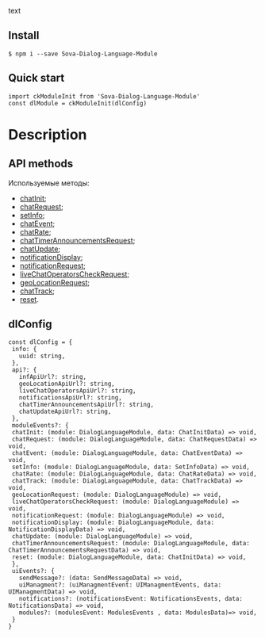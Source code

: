 text

## Install
`$ npm i --save Sova-Dialog-Language-Module`   

## Quick start
```
import ckModuleInit from 'Sova-Dialog-Language-Module'   
const dlModule = ckModuleInit(dlConfig)   
 ```
 
 # Description
 ## API methods
 Используемые методы:
* [chatInit](https://github.com/sovaai/chatKit-dl-module/blob/master/APImethods/chatInit.md "Read more");   
* [chatRequest](https://github.com/sovaai/chatKit-dl-module/blob/master/APImethods/chatRequest.md "Read more");   
* [setInfo](https://github.com/sovaai/chatKit-dl-module/blob/master/APImethods/setInfo.md "Read more");   
* [chatEvent](https://github.com/sovaai/chatKit-dl-module/blob/master/APImethods/chatEvent.md "Read more");   
* [chatRate](https://github.com/sovaai/chatKit-dl-module/blob/master/APImethods/chatRate.md "Read more");   
* [chatTimerAnnouncementsRequest](https://github.com/sovaai/chatKit-dl-module/blob/master/APImethods/chatTimerAnnouncementsRequest%09.md "Read more");   
* [chatUpdate](https://github.com/sovaai/chatKit-dl-module/blob/master/APImethods/chatUpdate.md "Read more");   
* [notificationDisplay](https://github.com/sovaai/chatKit-dl-module/blob/master/APImethods/notificationDisplay.md "Read more");   
* [notificationRequest](https://github.com/sovaai/chatKit-dl-module/blob/master/APImethods/notificationRequest.md "Read more");   
* [liveChatOperatorsCheckRequest](https://github.com/sovaai/chatKit-dl-module/blob/master/APImethods/liveChatOperatorsCheckRequest.md "Read more");   
* [geoLocationRequest](https://github.com/sovaai/chatKit-dl-module/blob/master/APImethods/geoLocationRequest.md "Read more");   
* [chatTrack](https://github.com/sovaai/chatKit-dl-module/blob/master/APImethods/chatTrack.md "Read more");   
* [reset](https://github.com/sovaai/chatKit-dl-module/blob/master/APImethods/reset.md "Read more").   
 
 ## dlConfig
 ```
 const dlConfig = {
  info: {
    uuid: string,
  },
  api?: {
    infApiUrl?: string,
    geoLocationApiUrl?: string,
    liveChatOperatorsApiUrl?: string,
    notificationsApiUrl?: string,
    chatTimerAnnouncementsApiUrl?: string,
    chatUpdateApiUrl?: string,
  },
  moduleEvents?: {
  chatInit: (module: DialogLanguageModule, data: ChatInitData) => void,
  chatRequest: (module: DialogLanguageModule, data: ChatRequestData) => void,
  chatEvent: (module: DialogLanguageModule, data: ChatEventData) => void,
  setInfo: (module: DialogLanguageModule, data: SetInfoData) => void,
  chatRate: (module: DialogLanguageModule, data: ChatRateData) => void,
  chatTrack: (module: DialogLanguageModule, data: ChatTrackData) => void,
  geoLocationRequest: (module: DialogLanguageModule) => void,
  liveChatOperatorsCheckRequest: (module: DialogLanguageModule) => void,
  notificationRequest: (module: DialogLanguageModule) => void,
  notificationDisplay: (module: DialogLanguageModule, data: NotificationDisplayData) => void,
  chatUpdate: (module: DialogLanguageModule) => void,
  chatTimerAnnouncementsRequest: (module: DialogLanguageModule, data: ChatTimerAnnouncementsRequestData) => void,
  reset: (module: DialogLanguageModule, data: ChatInitData) => void,
  },
  uiEvents?: {
    sendMessage?: (data: SendMessageData) => void,
    uiManagment?: (uiManagmentEvent: UIManagmentEvents, data: UIManagmentData) => void,
    notifications?: (notificationsEvent: NotificationsEvents, data: NotificationsData) => void,
    modules?: (modulesEvent: ModulesEvents , data: ModulesData)=> void,
  }
}
```
